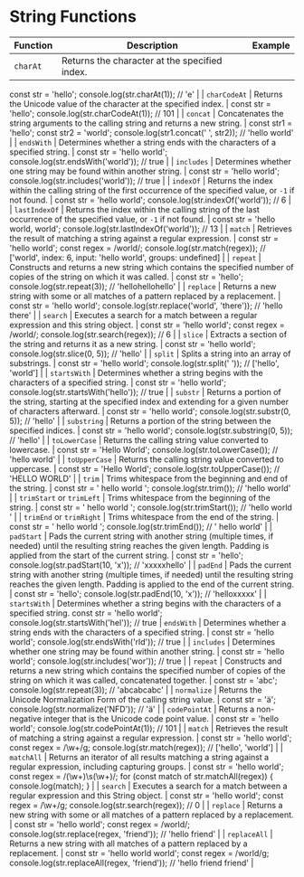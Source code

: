 # String Functions

| Function | Description | Example |
| -------- | ----------- | ------- |
| `charAt` | Returns the character at the specified index. |
const str = 'hello';
console.log(str.charAt(1)); // 'e' |
| `charCodeAt` | Returns the Unicode value of the character at the specified index. |
const str = 'hello';
console.log(str.charCodeAt(1)); // 101
|
| `concat` | Concatenates the string arguments to the calling string and returns a new string. |
const str1 = 'hello';
const str2 = 'world';
console.log(str1.concat(' ', str2)); // 'hello world'
|
| `endsWith` | Determines whether a string ends with the characters of a specified string. |
const str = 'hello world';
console.log(str.endsWith('world')); // true
|
| `includes` | Determines whether one string may be found within another string. |
const str = 'hello world';
console.log(str.includes('world')); // true
|
| `indexOf` | Returns the index within the calling string of the first occurrence of the specified value, or `-1` if not found. |
const str = 'hello world';
console.log(str.indexOf('world')); // 6
|
| `lastIndexOf` | Returns the index within the calling string of the last occurrence of the specified value, or `-1` if not found. |
const str = 'hello world, world';
console.log(str.lastIndexOf('world')); // 13
|
| `match` | Retrieves the result of matching a string against a regular expression. |
const str = 'hello world';
const regex = /world/;
console.log(str.match(regex)); // ['world', index: 6, input: 'hello world', groups: undefined]
|
| `repeat` | Constructs and returns a new string which contains the specified number of copies of the string on which it was called. |
const str = 'hello';
console.log(str.repeat(3)); // 'hellohellohello'
|
| `replace` | Returns a new string with some or all matches of a pattern replaced by a replacement. |
const str = 'hello world';
console.log(str.replace('world', 'there')); // 'hello there'
|
| `search` | Executes a search for a match between a regular expression and this string object. |
const str = 'hello world';
const regex = /world/;
console.log(str.search(regex)); // 6
|
| `slice` | Extracts a section of the string and returns it as a new string. |
const str = 'hello world';
console.log(str.slice(0, 5)); // 'hello'
|
| `split` | Splits a string into an array of substrings. |
const str = 'hello world';
console.log(str.split(' ')); // ['hello', 'world']
|
| `startsWith` | Determines whether a string begins with the characters of a specified string. |
const str = 'hello world';
console.log(str.startsWith('hello')); // true
|
| `substr` | Returns a portion of the string, starting at the specified index and extending for a given number of characters afterward. |
const str = 'hello world';
console.log(str.substr(0, 5)); // 'hello'
|
| `substring` | Returns a portion of the string between the specified indices. |
const str = 'hello world';
console.log(str.substring(0, 5)); // 'hello' |
| `toLowerCase` | Returns the calling string value converted to lowercase. |
const str = 'Hello World';
console.log(str.toLowerCase()); // 'hello world' |
| `toUpperCase` | Returns the calling string value converted to uppercase. | 
const str = 'Hello World';
console.log(str.toUpperCase()); // 'HELLO WORLD'
 |
| `trim` | Trims whitespace from the beginning and end of the string. | 
const str = '  hello world  ';
console.log(str.trim()); // 'hello world'
 |
| `trimStart` or `trimLeft` | Trims whitespace from the beginning of the string. |
const str = '  hello world  ';
console.log(str.trimStart()); // 'hello world  '
 |
| `trimEnd` or `trimRight` | Trims whitespace from the end of the string. | 
const str = '  hello world  ';
console.log(str.trimEnd()); // '  hello world'
 |
| `padStart` | Pads the current string with another string (multiple times, if needed) until the resulting string reaches the given length. Padding is applied from the start of the current string. | 
const str = 'hello';
console.log(str.padStart(10, 'x')); // 'xxxxxhello'
 |
| `padEnd` | Pads the current string with another string (multiple times, if needed) until the resulting string reaches the given length. Padding is applied to the end of the current string. | 
const str = 'hello';
console.log(str.padEnd(10, 'x')); // 'helloxxxxx'
 |
| `startsWith` | Determines whether a string begins with the characters of a specified string. 
const str = 'hello world';  
console.log(str.startsWith('hel')); // true
| `endsWith` | Determines whether a string ends with the characters of a specified string. | 
const str = 'hello world';
console.log(str.endsWith('rld')); // true
 |
| `includes` | Determines whether one string may be found within another string. | 
const str = 'hello world';
console.log(str.includes('wor')); // true
 |
| `repeat` | Constructs and returns a new string which contains the specified number of copies of the string on which it was called, concatenated together. | 
const str = 'abc';
console.log(str.repeat(3)); // 'abcabcabc'
 |
| `normalize` | Returns the Unicode Normalization Form of the calling string value. | 
const str = 'ä';
console.log(str.normalize('NFD')); // 'ä'
 |
| `codePointAt` | Returns a non-negative integer that is the Unicode code point value. | 
const str = 'hello world';
console.log(str.codePointAt(1)); // 101
 |
| `match` | Retrieves the result of matching a string against a regular expression. | 
const str = 'hello world';
const regex = /\w+/g;
console.log(str.match(regex)); // ['hello', 'world']
 |
| `matchAll` | Returns an iterator of all results matching a string against a regular expression, including capturing groups. | 
const str = 'hello world';
const regex = /(\w+)\s(\w+)/;
for (const match of str.matchAll(regex)) {
  console.log(match);
}
 |
| `search` | Executes a search for a match between a regular expression and this String object. | 
const str = 'hello world';
const regex = /\w+/g;
console.log(str.search(regex)); // 0
 |
| `replace` | Returns a new string with some or all matches of a pattern replaced by a replacement. | 
const str = 'hello world';
const regex = /world/;
console.log(str.replace(regex, 'friend')); // 'hello friend'
 |
| `replaceAll` | Returns a new string with all matches of a pattern replaced by a replacement. | 
const str = 'hello world world';
const regex = /world/g;
console.log(str.replaceAll(regex, 'friend')); // 'hello friend friend'
 |

